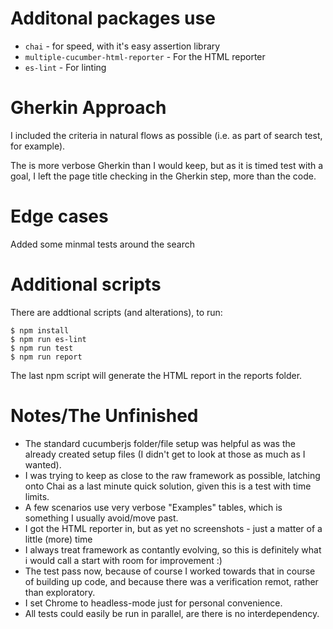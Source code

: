 # Additonal packages use

* `chai` - for speed, with it's easy assertion library
* `multiple-cucumber-html-reporter` - For the HTML reporter
* `es-lint` - For linting

# Gherkin Approach

I included the criteria in natural flows as possible (i.e. as part of search test, for example).

The is more verbose Gherkin than I would keep, but as it is timed test with a goal, I left the page title checking in the Gherkin step, more than the code.

# Edge cases

Added some minmal tests around the search

# Additional scripts

There are addtional scripts (and alterations), to run:

```
$ npm install
$ npm run es-lint
$ npm run test
$ npm run report
```
The last npm script will generate the HTML report in the reports folder.

# Notes/The Unfinished

* The standard cucumberjs folder/file setup was helpful as was the already created setup files (I didn't get to look at those as much as I wanted).
* I was trying to keep as close to the raw framework as possible, latching onto Chai as a last minute quick solution, given this is a test with time limits. 
* A few scenarios use very verbose "Examples" tables, which is something I usually avoid/move past.
* I got the HTML reporter in, but as yet no screenshots - just a matter of a little (more) time
* I always treat framework as contantly evolving, so this is definitely what i would call a start with room for improvement :)
* The test pass now, because of course I worked towards that in course of building up code, and because there was a verification remot, rather than exploratory.
* I set Chrome to headless-mode just for personal convenience.
* All tests could easily be run in parallel, are there is no interdependency.
  